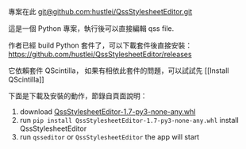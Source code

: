 
專案在此 [git@github.com:hustlei/QssStylesheetEditor.git](git@github.com:hustlei/QssStylesheetEditor.git)

這是一個 Python 專案，執行後可以直接編輯 qss file.

作者已經 build Python 套件了，可以下載套件後直接安裝：
https://github.com/hustlei/QssStylesheetEditor/releases

它依賴套件 QScintilla， 如果有相依此套件的問題，可以試試先 [[Install QScintilla]]

下面是下載及安裝的動作，節錄自頁面說明：

1. download [QssStylesheetEditor-1.7-py3-none-any.whl](https://github.com/hustlei/QssStylesheetEditor/releases)
2. run `pip install QssStylesheetEditor-1.7-py3-none-any.whl` install QssStylesheetEditor
3. run `qsseditor` or `QssStylesheetEditor` the app will start

